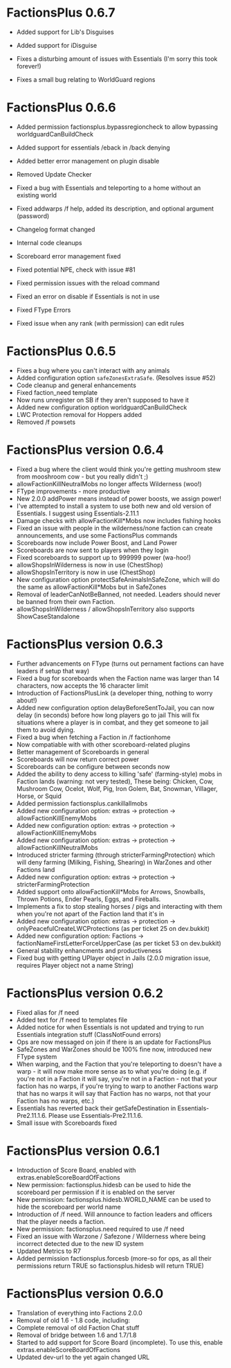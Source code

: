 # FactionsPlus 0.6.7

 + Added support for Lib's Disguises
 
 + Added support for iDisguise
 
 * Fixes a disturbing amount of issues with Essentials (I'm sorry this took forever!) 
 
 * Fixes a small bug relating to WorldGuard regions
 
# FactionsPlus 0.6.6

 + Added permission factionsplus.bypassregioncheck to allow bypassing worldguardCanBuildCheck

 + Added support for essentials /eback in /back denying 

 + Added better error management on plugin disable

 - Removed Update Checker 

 * Fixed a bug with Essentials and teleporting to a home without an existing world

 * Fixed addwarps /f help, added its description, and optional argument (password)

 * Changelog format changed

 * Internal code cleanups 

 * Scoreboard error management fixed 

 * Fixed potential NPE, check with issue #81

 * Fixed permission issues with the reload command

 * Fixed an error on disable if Essentials is not in use

 * Fixed FType Errors

 * Fixed issue when any rank (with permission) can edit rules


# FactionsPlus 0.6.5
- Fixes a bug where you can't interact with any animals
- Added configuration option `safeZonesExtraSafe`. (Resolves issue #52)
- Code cleanup and general enhancements 
- Fixed faction_need template 
- Now runs unregister on SB if they aren't supposed to have it
- Added new configuration option worldguardCanBuildCheck
- LWC Protection removal for Hoppers added
- Removed /f powsets

# FactionsPlus version 0.6.4
- Fixed a bug where the client would think you're getting mushroom stew from mooshroom cow - but you really didn't ;) 
- allowFactionKillNeutralMobs no longer affects Wilderness (woo!) 
- FType improvements - more productive 
- New 2.0.0 addPower means instead of power boosts, we assign power! 
- I've attempted to install a system to use both new and old version of Essentials. I suggest using Essentials-2.11.1
- Damage checks with allowFactionKill*Mobs now includes fishing hooks
- Fixed an issue with people in the wilderness/none faction can create announcements, and use some FactionsPlus commands
- Scoreboards now include Power Boost, and Land Power 
- Scoreboards are now sent to players when they login 
- Fixed scoreboards to support up to 999999 power (wa-hoo!)
- allowShopsInWilderness is now in use (ChestShop)
- allowShopsInTerritory is now in use (ChestShop)
- New configuration option protectSafeAnimalsInSafeZone, which will do the same as allowFactionKill*Mobs but in SafeZones 
- Removal of leaderCanNotBeBanned, not needed. Leaders should never be banned from their own Faction. 
- allowShopsInWilderness / allowShopsInTerritory also supports ShowCaseStandalone 

# FactionsPlus version 0.6.3
- Further advancements on FType (turns out pernament factions can have leaders if setup that way)
- Fixed a bug for scoreboards when the Faction name was larger than 14 characters, now accepts the 16 character limit
- Introduction of FactionsPlusLink (a developer thing, nothing to worry about!)
- Added new configuration option delayBeforeSentToJail, you can now delay (in seconds) before how long players go to jail
	This will fix situations where a player is in combat, and they get someone to jail them to avoid dying. 
- Fixed a bug when fetching a Faction in /f factionhome
- Now compatiable with with other scoreboard-related plugins
- Better management of Scoreboards in general 
- Scoreboards will now return correct power 
- Scoreboards can be configure between seconds now
- Added the ability to deny access to killing 'safe' (farming-style) mobs in Faction lands (warning: not very tested),
These being: Chicken, Cow, Mushroom Cow, Ocelot, Wolf, Pig, Iron Golem, Bat, Snowman, Villager, Horse, or Squid
- Added permission factionsplus.cankillallmobs
- Added new configuration option: extras -> protection -> allowFactionKillEnemyMobs
- Added new configuration option: extras -> protection -> allowFactionKillEnemyMobs
- Added new configuration option: extras -> protection -> allowFactionKillNeutralMobs
- Introduced stricter farming (through stricterFarmingProtection) which will deny farming (Milking, Fishing, Shearing) in WarZones and other Factions land
- Added new configuration option: extras -> protection -> stricterFarmingProtection
- Added support onto allowFactionKill*Mobs for Arrows, Snowballs, Thrown Potions, Ender Pearls, Eggs, and Fireballs.
- Implements a fix to stop stealing horses / pigs and interacting with them when you're not apart of the Faction land that it's in
- Added new configuration option: extras -> protection -> onlyPeacefulCreateLWCProtections (as per ticket 25 on dev.bukkit)
- Added new configuration option: Factions -> factionNameFirstLetterForceUpperCase (as per ticket 53 on dev.bukkit)
- General stability enhancments and productiveness
- Fixed bug with getting UPlayer object in Jails (2.0.0 migration issue, requires Player object not a name String) 

# FactionsPlus version 0.6.2
- Fixed alias for /f need
- Added text for /f need to templates file
- Added notice for when Essentials is not updated and trying to run Essentials integration stuff (ClassNotFound errors)
- Ops are now messaged on join if there is an update for FactionsPlus
- SafeZones and WarZones should be 100% fine now, introduced new FType system
- When warping, and the Faction that you're teleporting to doesn't have a warp - it will now make more sense as to what you're doing 
(e.g. if you're not in a Faction it will say, you're not in a Faction - not that your faction has no warps,
if you're trying to warp to another Factions warp that has no warps it will say that Faction has no warps, not that your Faction has no warps,
etc.)
- Essentials has reverted back their getSafeDestination in Essentials-Pre2.11.1.6. Please use Essentials-Pre2.11.1.6. 
- Small issue with Scoreboards fixed

# FactionsPlus version 0.6.1
- Introduction of Score Board, enabled with extras.enableScoreBoardOfFactions
- New permission: factionsplus.hidesb can be used to hide the scoreboard per permission if it is enabled on the server
- New permission: factionsplus.hidesb.WORLD_NAME can be used to hide the scoreboard per world name
- Introduction of /f need. Will announce to faction leaders and officers that the player needs a faction.
- New permission: factionsplus.need required to use /f need
- Fixed an issue with Warzone / Safezone / Wilderness where being incorrect detected due to the new ID system 
- Updated Metrics to R7
- Added permission factionsplus.forcesb (more-so for ops, as all their permissions return TRUE so factionsplus.hidesb will return TRUE)

# FactionsPlus version 0.6.0

- Translation of everything into Factions 2.0.0
- Removal of old 1.6 - 1.8 code, including:
- Complete removal of old Faction Chat stuff
- Removal of bridge between 1.6 and 1.7/1.8
- Started to add support for Score Board (incomplete). To use this, enable extras.enableScoreBoardOfFactions
- Updated dev-url to the yet again changed URL